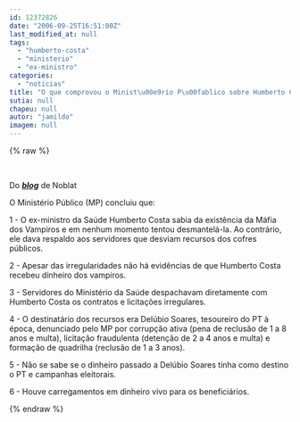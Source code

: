 ```yaml
---
id: 12372826
date: "2006-09-25T16:51:00Z"
last_modified_at: null
tags:
  - "humberto-costa"
  - "ministerio"
  - "ex-ministro"
categories:
  - "noticias"
title: "O que comprovou o Minist\u00e9rio P\u00fablico sobre Humberto Costa"
sutia: null
chapeu: null
autor: "jamildo"
imagem: null
---
```

{% raw %}
<p>&nbsp;<br /></p>
<p>Do <strong><em><a href="#" target="_blank" rel="noopener noreferrer">blog</a></em></strong> de Noblat</p>
<p>O Minist&eacute;rio P&uacute;blico (MP) concluiu que:</p>
<p>1 - O ex-ministro da Sa&uacute;de Humberto Costa sabia da exist&ecirc;ncia da M&aacute;fia dos Vampiros e em nenhum momento tentou desmantel&aacute;-la. Ao contr&aacute;rio, ele dava respaldo aos servidores que desviam recursos dos cofres p&uacute;blicos.</p>
<p>2 - Apesar das irregularidades n&atilde;o h&aacute; evid&ecirc;ncias de que Humberto Costa recebeu dinheiro dos vampiros.</p>
<p>3 - Servidores do Minist&eacute;rio da Sa&uacute;de despachavam diretamente com Humberto Costa os contratos e licita&ccedil;&otilde;es irregulares.</p>
<p>4 - O destinat&aacute;rio dos recursos era Del&uacute;bio Soares, tesoureiro do PT &agrave; &eacute;poca, denunciado pelo MP por corrup&ccedil;&atilde;o ativa (pena de reclus&atilde;o de 1 a 8 anos e multa), licita&ccedil;&atilde;o fraudulenta (deten&ccedil;&atilde;o de 2 a 4 anos e multa) e forma&ccedil;&atilde;o de quadrilha (reclus&atilde;o de 1 a 3 anos).</p>
<p>5 - N&atilde;o se sabe se o dinheiro passado a Del&uacute;bio Soares tinha como destino o PT e campanhas eleitorais.</p>
<p>6 - Houve carregamentos em dinheiro vivo para os benefici&aacute;rios.</p>
{% endraw %}